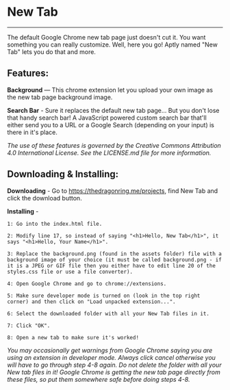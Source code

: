 New Tab
=======
-------
The default Google Chrome new tab page just doesn't cut it. You want something you can really customize. Well, here you go! Aptly named "New Tab" lets you do that and more.

Features:
---------

  **Background** — This chrome extension let you upload your own image as the new tab page background image.

  **Search Bar** - Sure it replaces the default new tab page... But you don't lose that handy search bar! A JavaScript powered custom search bar that'll either send you to a URL or a Google Search (depending on your input) is there in it's place.

  _The use of these features is governed by the Creative Commons Attribution 4.0 International License. See the LICENSE.md file for more information._

Downloading & Installing:
-------------------------

  **Downloading** - Go to https://thedragonring.me/projects, find New Tab and click the download button.

  **Installing** -

    1: Go into the index.html file.

    2: Modify line 17, so instead of saying "<h1>Hello, New Tab</h1>", it says "<h1>Hello, Your Name</h1>".

    3: Replace the background.png (found in the assets folder) file with a background image of your choice (it must be called background.png - if it is a JPEG or GIF file then you either have to edit line 20 of the styles.css file or use a file converter).

    4: Open Google Chrome and go to chrome://extensions.

    5: Make sure developer mode is turned on (look in the top right corner) and then click on "Load unpacked extension...".

    6: Select the downloaded folder with all your New Tab files in it.

    7: Click "OK".

    8: Open a new tab to make sure it's worked!

  _You may occasionally get warnings from Google Chrome saying you are using an extension in developer mode. Always click cancel otherwise you will have to go through step 4-8 again. Do not delete the folder with all your New tab files in it! Google Chrome is getting the new tab page directly from these files, so put them somewhere safe before doing steps 4-8._
